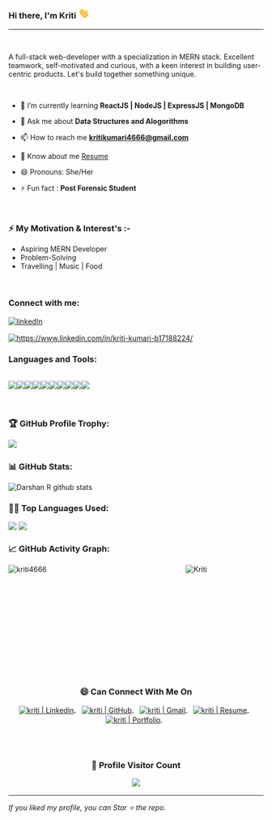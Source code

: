 ### Hi there, I'm Kriti <img src="./Assets/Hi.gif" width="22px">

---

<br />
<p>A full-stack web-developer with a specialization in MERN stack. Excellent teamwork, self-motivated and curious, with a keen interest in building user-centric products.
Let's build together something unique.</p>

<br/>

- 🌱 I’m currently learning **ReactJS | NodeJS | ExpressJS | MongoDB**
- 💬 Ask me about **Data Structures and Alogorithms**

- 📫 How to reach me **kritikumari4666@gmail.com**
- 📄 Know about me [Resume](https://drive.google.com/file/d/15qGS3IHuTjDWAsXr1JG0NeOkmb_6pd6L/view?usp=share_link)
- 😄 Pronouns: She/Her
- ⚡ Fun fact : **Post Forensic Student**

<br />

### ⚡ My Motivation & Interest's :-

- Aspiring MERN Developer
- Problem-Solving
- Travelling | Music | Food

<br/>

<h3 align="left">Connect with me:</h3>
<p align="left">
<a href="https://www.linkedin.com/in/kriti-kumari-b17188224/" target="blank"><img align="center" src="https://img.shields.io/badge/linkedin-0077B5.svg?style=for-the-badge&logo=linkedin&logoColor=ffffff" alt="linkedIn" height="30" width="100" /></a>
</p>
<p align="left">
<a href="https://kriti4666.github.io" target="blank"><img align="center" src="https://img.shields.io/badge/-PORTFOLIO-blue" alt="https://www.linkedin.com/in/kriti-kumari-b17188224/" height="30" width="100" /></a>
</p>

<h3 align="left">Languages and Tools:</h3>
<br/>
<div style="display: flex;">
  <img src="https://img.shields.io/badge/Node.js-43853D?style=for-the-badge&logo=node.js&logoColor=white" /> 
  <img src="https://img.shields.io/badge/MongoDB-2e542d?style=for-the-badge&logo=mongodb&logoColor=white" />
  <img src="https://img.shields.io/badge/JavaScript-323330?style=for-the-badge&logo=javascript&logoColor=F7DF1E" /> 
  <img src="https://img.shields.io/badge/HTML5-E34F26?style=for-the-badge&logo=html5&logoColor=white" />
  <img src="https://img.shields.io/badge/CSS3-1572B6?style=for-the-badge&logo=css3&logoColor=white" /> 
  <img src="https://img.shields.io/badge/React-20232A?style=for-the-badge&logo=react&logoColor=61DAFB" />
  <img src="https://img.shields.io/badge/Redux-593D88?style=for-the-badge&logo=redux&logoColor=white" />
  <img src="https://img.shields.io/badge/Express.js-404D59?style=for-the-badge" />
  <img src="https://img.shields.io/badge/typescript-%23007ACC.svg?style=for-the-badge&logo=typescript&logoColor=white" />  
  <img src="https://img.shields.io/badge/chakra-%234ED1C5.svg?style=for-the-badge&logo=chakraui&logoColor=white" />
</div>

<br />
<br />

<!-- Profile Trophy -->

### 🏆 GitHub Profile Trophy:

<a href="https://github.com/ryo-ma/github-profile-trophy">
  <img width=800 src="https://github-profile-trophy.vercel.app/?username=kriti4666&column=8&theme=darkhub&no-frame=true&no-bg=true"/>
</a>

<!--   Stats -->

### 📊 GitHub Stats:

![Darshan R github stats](https://github-readme-stats.vercel.app/api?username=kriti4666&show_icons=true&count_private=true)

<!--   Top Languages Using -->

### 👨‍💻 Top Languages Used:

![](https://github-profile-summary-cards.vercel.app/api/cards/repos-per-language?username=kriti4666&theme=nord_dark)
![](https://github-profile-summary-cards.vercel.app/api/cards/most-commit-language?username=kriti4666&theme=nord_dark)

<!--   GitHub stats graph -->

### 📈 GitHub Activity Graph:

 <div style="display: flex">
  <img  height="200px" width="350px" src="https://github-readme-stats.vercel.app/api/top-langs?username=kriti4666&show_icons=true&locale=en&layout=compact" alt="kriti4666" />
  <img align="right" width="450px" height="200px" src="https://github-readme-streak-stats.herokuapp.com/?user=kriti4666&" alt="Kriti" />
  <img src="http://github-profile-summary-cards.vercel.app/api/cards/profile-details?username=kriti4666&theme=default" alt="profile"/>
  <img src="http://github-profile-summary-cards.vercel.app/api/cards/repos-per-language?username=kriti4666&theme=default" alt="repolang"/> 
  <img src="http://github-profile-summary-cards.vercel.app/api/cards/most-commit-language?username=kriti4666&theme=default" alt="toplang" />
 
</div>
 
 <br>

  <div align="center">
  <h3><b>😄 Can Connect With Me On</b></h3>
  </div>
<p align="center">
<a href="https://www.linkedin.com/in/kriti-kashyap-b17188224/" target="_blank">
  <img align="center" alt="kriti | Linkedin" width="24px" src="https://img.icons8.com/color/344/linkedin-2--v1.png" />
</a> &nbsp;&nbsp;
<a href="https://github.com/kriti4666">
    <img align="center" alt="kriti | GitHub" width="24px" src="https://img.icons8.com/color/344/github--v1.png" />
</a> &nbsp;&nbsp;
<a href="mailto:kritikumari4666@gmail.com" target="_blank">
  <img align="center" alt="kriti | Gmail" width="26px" src="https://img.icons8.com/color/344/circled-envelope.png" />
</a> &nbsp;&nbsp;
<a href="https://drive.google.com/file/d/1dqp6CUokV7kYQ4zqvt0_3TEUik_bz2aM/view?usp=sharing" target= "_blank">
  <img align="center" alt="kriti | Resume" width="24px" src="https://img.icons8.com/color/344/resume.png" />
</a> &nbsp;&nbsp;
<a href="https://kriti4666.github.io/" target="_blank">
  <img align="center" alt="kriti | Portfolio" width="26px" src="https://img.icons8.com/external-flaticons-lineal-color-flat-icons/2x/external-portfolio-job-search-flaticons-lineal-color-flat-icons-3.png" />
</a> &nbsp;&nbsp;

<p>
  
<br>
<br>
  
<div align=center>
  <h3><b>📍 Profile Visitor Count</b></h3>
</div>
    
<!-- retro visitor counter -->  
<p align="center" >   
  <img src="https://profile-counter.glitch.me/kriti4666/count.svg" />  
</p>
     
  ---
  *If you liked my profile, you can Star ⭐ the repo.*
